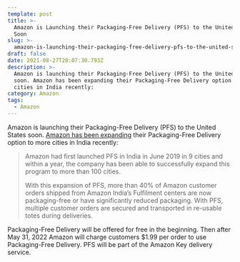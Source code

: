 ```yaml
---
template: post
title: >-
  Amazon is Launching their Packaging-Free Delivery (PFS) to the United States
  Soon
slug: >-
  amazon-is-launching-their-packaging-free-delivery-pfs-to-the-united-states-soon
draft: false
date: 2021-08-27T20:07:30.793Z
description: >-
  Amazon is launching their Packaging-Free Delivery (PFS) to the United States
  soon. Amazon has been expanding their Packaging-Free Delivery option to more
  cities in India recently:
category: Amazon
tags:
  - Amazon
---
```

Amazon is launching their Packaging-Free Delivery (PFS) to the United States soon. [Amazon has been expanding](https://www.aboutamazon.in/news/operations/amazon-india-expands-packaging-free-shipping-to-more-than-100-cities) their Packaging-Free Delivery option to more cities in India recently:

> Amazon had first launched PFS in India in June 2019 in 9 cities and within a year, the company has been able to successfully expand this program to more than 100 cities.
>
> With this expansion of PFS, more than 40% of Amazon customer orders shipped from Amazon India’s Fulfilment centers are now packaging-free or have significantly reduced packaging. With PFS, multiple customer orders are secured and transported in re-usable totes during deliveries.

Packaging-Free Delivery will be offered for free in the beginning. Then after May 31, 2022 Amazon will charge customers $1.99 per order to use Packaging-Free Delivery. PFS will be part of the Amazon Key delivery service.
